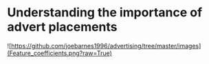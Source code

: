 # Understanding the importance of advert placements

![https://github.com/joebarnes1996/advertising/tree/master/images](Feature_coefficients.png?raw=True)
